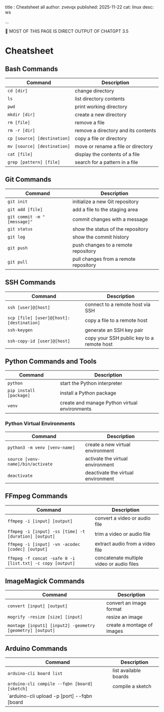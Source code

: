 title : Cheatsheet all
author: zvevqx
published: 2025-11-22
cat: linux
desc: ws

...

👾 MOST OF THIS PAGE IS DIRECT OUTPUT OF CHATGPT 3.5

# Cheatsheet

## Bash Commands

| Command | Description |
| --- | --- |
| `cd [dir]` | change directory |
| `ls` | list directory contents |
| `pwd` | print working directory |
| `mkdir [dir]` | create a new directory |
| `rm [file]` | remove a file |
| `rm -r [dir]` | remove a directory and its contents |
| `cp [source] [destination]` | copy a file or directory |
| `mv [source] [destination]` | move or rename a file or directory |
| `cat [file]` | display the contents of a file |
| `grep [pattern] [file]` | search for a pattern in a file |

## Git Commands

| Command | Description |
| --- | --- |
| `git init` | initialize a new Git repository |
| `git add [file]` | add a file to the staging area |
| `git commit -m "[message]"` | commit changes with a message |
| `git status` | show the status of the repository |
| `git log` | show the commit history |
| `git push` | push changes to a remote repository |
| `git pull` | pull changes from a remote repository |

## SSH Commands

| Command | Description |
| --- | --- |
| `ssh [user]@[host]` | connect to a remote host via SSH |
| `scp [file] [user]@[host]:[destination]` | copy a file to a remote host |
| `ssh-keygen` | generate an SSH key pair |
| `ssh-copy-id [user]@[host]` | copy your SSH public key to a remote host |

## Python Commands and Tools

| Command | Description |
| --- | --- |
| `python` | start the Python interpreter |
| `pip install [package]` | install a Python package |
| `venv` | create and manage Python virtual environments |

### Python Virtual Environments

| Command | Description |
| --- | --- |
| `python3 -m venv [venv-name]` | create a new virtual environment |
| `source [venv-name]/bin/activate` | activate the virtual environment |
| `deactivate` | deactivate the virtual environment |

## FFmpeg Commands

| Command | Description |
| --- | --- |
| `ffmpeg -i [input] [output]` | convert a video or audio file |
| `ffmpeg -i [input] -ss [time] -t [duration] [output]` | trim a video or audio file |
| `ffmpeg -i [input] -vn -acodec [codec] [output]` | extract audio from a video file |
| `ffmpeg -f concat -safe 0 -i [list.txt] -c copy [output]` | concatenate multiple video or audio files |

## ImageMagick Commands

| Command | Description |
| --- | --- |
| `convert [input] [output]` | convert an image format |
| `mogrify -resize [size] [input]` | resize an image |
| `montage [input1] [input2] -geometry [geometry] [output]` | create a montage of images |

## Arduino Commands

| Command | Description |
| --- | --- |
| `arduino-cli board list` | list available boards |
| `arduino-cli compile --fqbn [board] [sketch]` | compile a sketch |
| `arduino-cli upload -p [port] --fqbn [board
